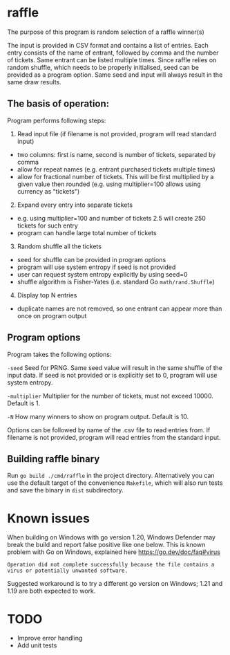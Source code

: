 # raffle

The purpose of this program is random selection of a raffle winner(s)

The input is provided in CSV format and contains a list of entries. Each entry consists of the
name of entrant, followed by comma and the number of tickets. Same entrant can be listed multiple
times. Since raffle relies on random shuffle, which needs to be properly initialised, seed can be
provided as a program option. Same seed and input will always result in the same draw results.

## The basis of operation:

Program performs following steps:

1. Read input file (if filename is not provided, program will read standard input)
  * two columns: first is name, second is number of tickets, separated by comma
  * allow for repeat names (e.g. entrant purchased tickets multiple times)
  * allow for fractional number of tickets. This will be first multiplied by a given value
    then rounded (e.g. using multiplier=100 allows using currency as "tickets")

2. Expand every entry into separate tickets
  * e.g. using multiplier=100 and number of tickets 2.5 will create 250 tickets for such entry
  * program can handle large total number of tickets

3. Random shuffle all the tickets
  * seed for shuffle can be provided in program options
  * program will use system entropy if seed is not provided
  * user can request system entropy explicitly by using seed=0
  * shuffle algorithm is Fisher-Yates (i.e. standard Go `math/rand.Shuffle`)

4. Display top N entries
  * duplicate names are not removed, so one entrant can appear more than once on program output

## Program options

Program takes the following options:

`-seed` Seed for PRNG. Same seed value will result in the same shuffle of the input data. If
seed is not provided or is explicitly set to 0, program will use system entropy.

`-multiplier` Multiplier for the number of tickets, must not exceed 10000. Default is 1.

`-N` How many winners to show on program output. Default is 10.

Options can be followed by name of the .csv file to read entries from. If filename is not provided,
program will read entries from the standard input.

## Building raffle binary

Run `go build ./cmd/raffle` in the project directory. Alternatively you can use the default target
of the convenience `Makefile`, which will also run tests and save the binary in `dist` subdirectory.

# Known issues

When building on Windows with go version 1.20, Windows Defender may break the build and report false
positive like one below. This is known problem with Go on Windows, explained here
https://go.dev/doc/faq#virus

    Operation did not complete successfully because the file contains a virus or potentially unwanted software.

Suggested workaround is to try a different go version on Windows; 1.21 and 1.19 are both expected
to work.

# TODO

- Improve error handling
- Add unit tests
